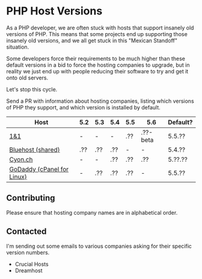 # PHP Host Versions

As a PHP developer, we are often stuck with hosts that support insanely old versions of PHP. This means that some
projects end up supporting those insanely old versions, and we all get stuck in this "Mexican Standoff" situation.

Some developers force their requirements to be much higher than these default versions in a bid to force the hosting
companies to upgrade, but in reality we just end up with people reducing their software to try and get it onto old 
servers.

Let's stop this cycle.

Send a PR with information about hosting companies, listing which versions of PHP they support, and which version
is installed by default. 

Host                         |  5.2  |  5.3  |  5.4  |  5.5  |  5.6  | Default?
---------------------------- | ----- | ----- | ----- | ----- | ----- | --------
[1&1]                        |   -   |   -   |   -   |  .??  | .??-beta | 5.5.??
[Bluehost (shared)]          |  .??  |  .??  |  .??  |   -   |   -   | 5.4.??
[Cyon.ch]                    |   -   |   -   |  .??  |  .??  |  .??  | 5.??.??
[GoDaddy (cPanel for Linux)] |   -   |  .??  |  .??  |  .??  |   -   | 5.5.??

[1&1]: http://www.1and1.com/web-hosting#info-list
[Bluehost (shared)]: http://www.bluehost.com/shared
[Cyon.ch]: http://www.cyon.ch/webhosting/#shared-2
[GoDaddy (cPanel for Linux)]: https://www.godaddy.com/hosting/web-hosting.aspx?isc=hos1gbr21&ci=9009

## Contributing

Please ensure that hosting company names are in alphabetical order.

## Contacted

I'm sending out some emails to various companies asking for their specific version numbers.

* Crucial Hosts
* Dreamhost

